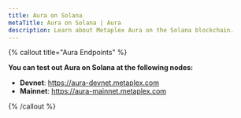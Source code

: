 ```yaml
---
title: Aura on Solana
metaTitle: Aura on Solana | Aura
description: Learn about Metaplex Aura on the Solana blockchain.
---
```


{% callout title="Aura Endpoints" %}

**You can test out Aura on Solana at the following nodes:**
- **Devnet**: https://aura-devnet.metaplex.com
- **Mainnet**: https://aura-mainnet.metaplex.com

{% /callout %}